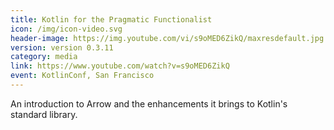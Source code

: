 ```yaml
---
title: Kotlin for the Pragmatic Functionalist
icon: /img/icon-video.svg
header-image: https://img.youtube.com/vi/s9oMED6ZikQ/maxresdefault.jpg
version: version 0.3.11
category: media
link: https://www.youtube.com/watch?v=s9oMED6ZikQ
event: KotlinConf, San Francisco
---
```

An introduction to Arrow and the enhancements it brings to Kotlin's standard library.

